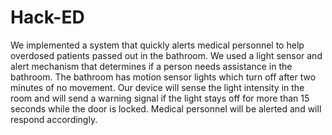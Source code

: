 # Hack-ED
We implemented a system that quickly alerts medical personnel to help overdosed patients passed out in the bathroom. We used a light sensor and alert mechanism that determines if a person needs assistance in the bathroom. The bathroom has motion sensor lights which turn off after two minutes of no movement. Our device will sense the light intensity in the room and will send a warning signal if the light stays off for more than 15 seconds while the door is locked. Medical personnel will be alerted and will respond accordingly.
